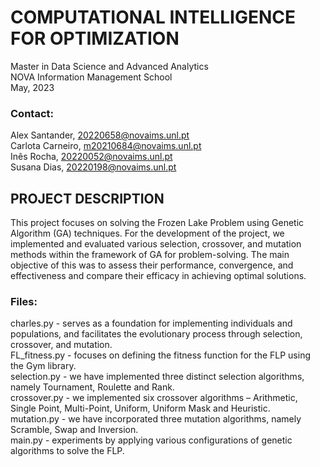 ﻿<h1>COMPUTATIONAL INTELLIGENCE FOR OPTIMIZATION</h1>
 Master in Data Science and Advanced Analytics<br>
 NOVA Information Management School<br>
 May, 2023

<h3>Contact:</h3>

Alex Santander, 20220658@novaims.unl.pt<br>
Carlota Carneiro, m20210684@novaims.unl.pt<br>
Inês Rocha, 20220052@novaims.unl.pt<br>
Susana Dias, 20220198@novaims.unl.pt


<h2>PROJECT DESCRIPTION</h2>

This project focuses on solving the Frozen Lake Problem using Genetic Algorithm (GA) techniques. For the development of the project, we implemented and evaluated various selection, crossover, and mutation methods within the framework of GA for problem-solving. The main objective of this was to assess their performance, convergence, and effectiveness and compare their efficacy in achieving optimal solutions.

<h3>Files:</h3>
charles.py - serves as a foundation for implementing individuals and populations, and facilitates the evolutionary process through selection, crossover, and mutation.<br>
FL_fitness.py - focuses on defining the fitness function for the FLP using the Gym library.<br>
selection.py - we have implemented three distinct selection algorithms, namely Tournament, Roulette and Rank.<br>
crossover.py - we implemented six crossover algorithms – Arithmetic, Single Point, Multi-Point, Uniform, Uniform Mask and Heuristic.<br> mutation.py - we have incorporated three mutation algorithms, namely Scramble, Swap and Inversion.<br>
main.py - experiments by applying various configurations of genetic algorithms to solve the FLP.
